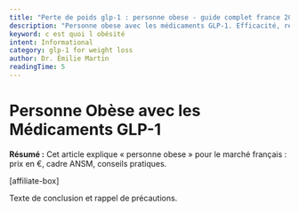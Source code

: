 ```yaml
---
title: "Perte de poids glp-1 : personne obese - guide complet france 2025"
description: "Personne obese avec les médicaments GLP-1. Efficacité, résultats et conseils médicaux. Guide complet perte de poids France 2025. Informations vérifiées par des professionnels de santé."
keyword: c est quoi l obésité
intent: Informational
category: glp-1 for weight loss
author: Dr. Émilie Martin
readingTime: 5
---
```


# Personne Obèse avec les Médicaments GLP-1

**Résumé :** Cet article explique « personne obese » pour le marché français : prix en €, cadre ANSM, conseils pratiques.


[affiliate-box]

Texte de conclusion et rappel de précautions.


























































